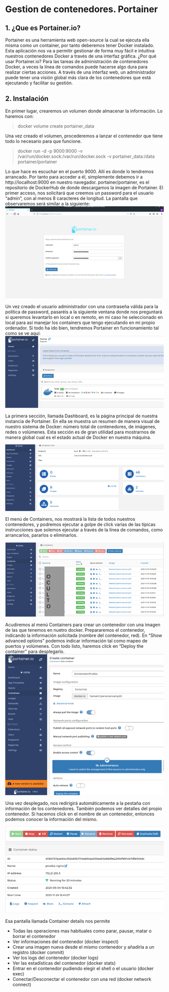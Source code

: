 # Gestion de contenedores. Portainer
## 1. ¿Que es Portainer.io?
Portainer es una herramienta web open-source la cual se ejecuta ella misma como un container, por tanto deberemos tener Docker instalado. Esta aplicación nos va a permitir gestionar de forma muy fácil e intuitiva nuestros contenedores Docker a través de una interfaz gráfica.
¿Por qué usar Portainer.io?
Para las tareas de administración de contenedores Docker, a veces la línea de comandos puede hacerse algo dura para realizar ciertas acciones. A través de una interfaz web, un administrador puede tener una visión global más clara de los contenedores que está ejecutando y facilitar su gestión.
## 2. Instalación
En primer lugar, crearemos un volumen donde almacenar la información. Lo haremos con:

> docker volume create portainer_data

Una vez creado el volumen, procederemos a lanzar el contenedor que tiene todo lo necesario para que funcione.

> docker run -d -p 9000:9000 -v /var/run/docker.sock:/var/run/docker.sock -v portainer_data:/data portainer/portainer

Lo que hace es escuchar en el puerto 9000. Allí es donde lo tendremos arrancado. Por tanto para acceder a él, simplemente debemos ir a http://localhost:9000 en nuestro navegador. portainer/portainer, es el repositorio de DockerHub de donde descargamos la imagen de Portainer.
El primer acceso, nos solicitará que creemos un password para el usuario “admin”, con al menos 8 caracteres de longitud.
La pantalla que observaremos será similar a la siguiente:
![imagen](/imagenes/portainer1.png)

Un vez creado el usuario administrador con una contraseña válida para la política de password, pasaréis a la siguiente ventana donde nos preguntará si queremos levantarlo en local o en remoto, en mi caso he seleccionado en local para así manejar los containers que tengo ejecutando en mi propio ordenador.
Si todo ha ido bien, tendremos Portainer en funcionamiento tal como se ve aquí:
![imagen](/imagenes/portainer2.png)

La primera sección, llamada Dashboard, es la página principal de nuestra instancia de Portainer. En ella se muestra un resumen de manera visual de nuestro sistema de Docker: número total de contenedores, de imágenes, redes o volúmenes.  Esta sección es de gran utilidad para mostrarnos de manera global cual es el estado actual de Docker en nuestra máquina.

![imagen](/imagenes/portainer3.png)

El menú de Containers, nos mostrará la lista de todos nuestros contenedores, y podremos ejecutar a golpe de click varias de las típicas instrucciones que solemos ejecutar a través de la línea de comandos, como arrancarlos, pararlos o eliminarlos.

![imagen](/imagenes/portainer4.png)

Acudiremos  al menú Containers para crear un contenedor con una imagen de las que tenemos en nuetro docker. Prepararemos el contenedor, indicando la información solicitada (nombre del contenedor, red). En “Show advanced options” podemos indicar información tal como mapeo de puertos y volúmenes.
Con todo listo, haremos click en “Deploy the container” para desplegarlo.
![imagen](/imagenes/portainer5.png)

Una vez desplegado, nos redirigirá automáticamente a la pestaña con información de los contenedores.
También podemos ver detalles del propio contenedor. Si hacemos click en el nombre de un contenedor, entonces podemos conocer la información del mismo.

![imagen](/imagenes/portainer6.png)

Esa pantalla llamada Container details nos permite

- Todas las operaciones mas habituales como parar, pausar, matar o borrar el contenedor
- Ver informaciones del contenedor (docker inspect)
- Crear una imagen nueva desde el mismo contenedor y añadirla a un registro (docker commit)
- Ver los logs del contenedor (docker logs)
- Ver las estadísticas del contenedor (docker stats)
- Entrar en el contenedor pudiendo elegir el shell o el usuario (docker exec)
- Conectar/Desconectar el contenedor con una red (docker network connect)
